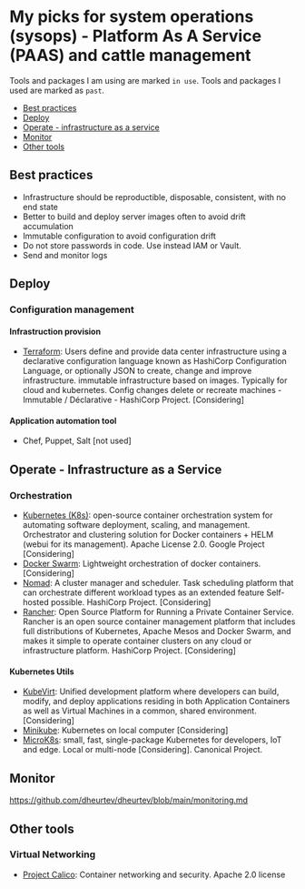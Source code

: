 # My picks for system operations (sysops) -  Platform As A Service (PAAS) and cattle management

Tools and packages I am using are marked `in use`.
Tools and packages I used are marked as `past`.

- [Best practices](https://github.com/dheurtev/dheurtev/blob/main/sysops.md#best-practices)
- [Deploy](https://github.com/dheurtev/dheurtev/blob/main/sysops.md#deploy)
- [Operate - infrastructure as a service](https://github.com/dheurtev/dheurtev/blob/main/sysops.md#operate---infrastructure-as-a-service)
- [Monitor](https://github.com/dheurtev/dheurtev/blob/main/sysops.md#monitor)
- [Other tools](https://github.com/dheurtev/dheurtev/blob/main/sysops.md#other-tools)

## Best practices ##
- Infrastructure should be reproductible, disposable, consistent, with no end state
- Better to build and deploy server images often to avoid drift accumulation
- Immutable configuration to avoid configuration drift
- Do not store passwords in code. Use instead IAM or Vault. 
- Send and monitor logs

## Deploy ##
### Configuration management ###
#### Infrastruction provision ####
- [Terraform](https://www.terraform.io/): Users define and provide data center infrastructure using a declarative configuration language known as HashiCorp Configuration Language, or optionally JSON to create, change and improve infrastructure. immutable infrastructure based on images. Typically for cloud and kubernetes. Config changes delete or recreate machines - Immutable / Déclarative - HashiCorp Project. [Considering]
#### Application automation tool ####
- Chef, Puppet, Salt [not used]

## Operate - Infrastructure as a Service ##
### Orchestration ###
- [Kubernetes (K8s)](https://kubernetes.io/): open-source container orchestration system for automating software deployment, scaling, and management. Orchestrator and clustering solution for Docker containers + HELM (webui for its management). Apache License 2.0. Google Project [Considering]
- [Docker Swarm](https://docs.docker.com/engine/swarm/): Lightweight orchestration of docker containers. [Considering]
- [Nomad](https://www.nomadproject.io/): A cluster manager and scheduler. Task scheduling platform that can orchestrate different workload types as an extended feature Self-hosted possible. HashiCorp Project. [Considering]
- [Rancher](https://rancher.com/): Open Source Platform for Running a Private Container Service. Rancher is an open source container management platform that includes full distributions of Kubernetes, Apache Mesos and Docker Swarm, and makes it simple to operate container clusters on any cloud or infrastructure platform. HashiCorp Project. [Considering]
#### Kubernetes Utils ####
- [KubeVirt](https://kubevirt.io/): Unified development platform where developers can build, modify, and deploy applications residing in both Application Containers as well as Virtual Machines in a common, shared environment. [Considering]
- [Minikube](https://minikube.sigs.k8s.io/docs/start/): Kubernetes on local computer [Considering] 
- [MicroK8s](https://microk8s.io/): small, fast, single-package Kubernetes for developers, IoT and edge. Local or multi-node [Considering]. Canonical Project. 

## Monitor ##
https://github.com/dheurtev/dheurtev/blob/main/monitoring.md

## Other tools ##

### Virtual Networking ###
- [Project Calico](https://www.tigera.io/project-calico/): Container networking and security. Apache 2.0 license 
